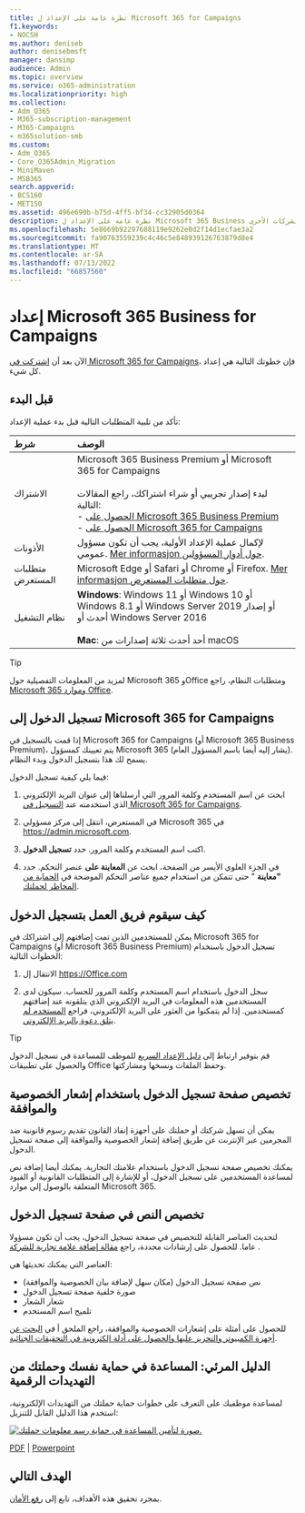 ```yaml
---
title: نظرة عامة على الإعداد ل Microsoft 365 for Campaigns
f1.keywords:
- NOCSH
ms.author: deniseb
author: denisebmsft
manager: dansimp
audience: Admin
ms.topic: overview
ms.service: o365-administration
ms.localizationpriority: high
ms.collection:
- Adm_O365
- M365-subscription-management
- M365-Campaigns
- m365solution-smb
ms.custom:
- Adm_O365
- Core_O365Admin_Migration
- MiniMaven
- MSB365
search.appverid:
- BCS160
- MET150
ms.assetid: 496e690b-b75d-4ff5-bf34-cc32905d0364
description: نظرة عامة على الإعداد ل Microsoft 365 Business للحملات أو الشركات الأخرى
ms.openlocfilehash: 5e8669b92297688119e9262e0d2f14d1ecfae3a2
ms.sourcegitcommit: fa90763559239c4c46c5e848939126763879d8e4
ms.translationtype: MT
ms.contentlocale: ar-SA
ms.lasthandoff: 07/13/2022
ms.locfileid: "66857560"
---
```

# <a name="setup-for-microsoft-365-business-for-campaigns"></a>إعداد Microsoft 365 Business for Campaigns

الآن بعد أن [اشتركت في Microsoft 365 for Campaigns](get-microsoft-365-campaigns.md)، فإن خطوتك التالية هي إعداد كل شيء.

## <a name="before-you-begin"></a>قبل البدء

تأكد من تلبية المتطلبات التالية قبل بدء عملية الإعداد:

| شرط | الوصف |
|:---|:---|
| الاشتراك | Microsoft 365 Business Premium أو Microsoft 365 for Campaigns <br/><br/> لبدء إصدار تجريبي أو شراء اشتراكك، راجع المقالات التالية: <br/>- [الحصول على Microsoft 365 Business Premium](get-microsoft-365-business-premium.md)<br/>- [الحصول على Microsoft 365 for Campaigns](get-microsoft-365-campaigns.md) |
| الأذونات  | لإكمال عملية الإعداد الأولية، يجب أن تكون مسؤول عمومي. [Mer informasjon حول أدوار المسؤولين](../admin/add-users/about-admin-roles.md). |
| متطلبات المستعرض | Microsoft Edge أو Safari أو Chrome أو Firefox. [Mer informasjon حول متطلبات المستعرض](https://www.microsoft.com/microsoft-365/microsoft-365-and-office-resources#coreui-heading-uyetipy).  |
| نظام التشغيل | **Windows**: Windows 11 أو Windows 10 أو Windows 8.1 أو Windows Server 2019 أو إصدار أحدث أو Windows Server 2016<br/><br/>**Mac**: أحد أحدث ثلاثة إصدارات من macOS |

> [!TIP]
> لمزيد من المعلومات التفصيلية حول Microsoft 365 وOffice ومتطلبات النظام، راجع [Microsoft 365 وموارد Office](https://www.microsoft.com/microsoft-365/microsoft-365-and-office-resources).

## <a name="sign-in-to-microsoft-365-for-campaigns"></a>تسجيل الدخول إلى Microsoft 365 for Campaigns

إذا قمت بالتسجيل في Microsoft 365 for Campaigns (أو Microsoft 365 Business Premium)، يتم تعيينك كمسؤول Microsoft 365 (يشار إليه أيضا باسم المسؤول العام). يسمح لك هذا بتسجيل الدخول وبدء النظام.

فيما يلي كيفية تسجيل الدخول:

1. ابحث عن اسم المستخدم وكلمة المرور التي أرسلناها إلى عنوان البريد الإلكتروني الذي استخدمته عند [التسجيل في Microsoft 365 for Campaigns](m365-campaigns-sign-up.md).

2. في المستعرض، انتقل إلى مركز مسؤولي Microsoft 365 في <a href="https://go.microsoft.com/fwlink/p/?linkid=837890" target="_blank"><https://admin.microsoft.com></a>.

3. اكتب اسم المستخدم وكلمة المرور. حدد **تسجيل الدخول**.

4. في الجزء العلوي الأيسر من الصفحة، ابحث عن **المعاينة على** عنصر التحكم. حدد **"معاينة** " حتى تتمكن من استخدام جميع عناصر التحكم الموضحة في [الحماية من المخاطر لحملتك](m365bp-security-overview.md).

## <a name="how-your-staff-will-sign-in"></a>كيف سيقوم فريق العمل بتسجيل الدخول

يمكن للمستخدمين الذين تمت إضافتهم إلى اشتراكك في Microsoft 365 for Campaigns (أو Microsoft 365 Business Premium) تسجيل الدخول باستخدام الخطوات التالية:

1. الانتقال إل <a href="https://office.com" target="_blank"><https://Office.com></a>

2. سجل الدخول باستخدام اسم المستخدم وكلمة المرور للحساب. سيكون لدى المستخدمين هذه المعلومات في البريد الإلكتروني الذي يتلقونه عند إضافتهم كمستخدمين. إذا لم يتمكنوا من العثور على البريد الإلكتروني، فراجع [المستخدم لم يتلق دعوة بالبريد الإلكتروني](../admin/simplified-signup/admin-invite-business-standard.md#i-shared-an-email-invite-but-the-user-didnt-receive-the-email).

> [!TIP]
> قم بتوفير ارتباط إلى [دليل الإعداد السريع](../admin/setup/employee-quick-setup.md) للموظف للمساعدة في تسجيل الدخول والحصول على تطبيقات Office وحفظ الملفات ونسخها ومشاركتها.

## <a name="customize-your-sign-in-page-with-a-privacy-and-consent-notice"></a>تخصيص صفحة تسجيل الدخول باستخدام إشعار الخصوصية والموافقة

يمكن أن تسهل شركتك أو حملتك على أجهزة إنفاذ القانون تقديم رسوم قانونية ضد المجرمين عبر الإنترنت عن طريق إضافة إشعار الخصوصية والموافقة إلى صفحة تسجيل الدخول.

يمكنك تخصيص صفحة تسجيل الدخول باستخدام علامتك التجارية. يمكنك أيضا إضافة نص لمساعدة المستخدمين على تسجيل الدخول، أو للإشارة إلى المتطلبات القانونية أو القيود المتعلقة بالوصول إلى موارد Microsoft 365.

## <a name="customize-the-text-on-your-sign-in-page"></a>تخصيص النص في صفحة تسجيل الدخول

لتحديث العناصر القابلة للتخصيص في صفحة تسجيل الدخول، يجب أن تكون مسؤولا عاما. للحصول على إرشادات محددة، راجع [مقالة إضافة علامة تجارية للشركة](/azure/active-directory/fundamentals/customize-branding) .

العناصر التي يمكنك تحديثها هي:

- نص صفحة تسجيل الدخول (مكان سهل لإضافة بيان الخصوصية والموافقة)
- صورة خلفية صفحة تسجيل الدخول
- شعار الشعار
- تلميح اسم المستخدم

للحصول على أمثلة على إشعارات الخصوصية والموافقة، راجع الملحق أ في [البحث عن أجهزة الكمبيوتر والتحرير عليها والحصول على أدلة إلكترونية في التحقيقات الجنائية](https://www.justice.gov/sites/default/files/criminal-ccips/legacy/2015/01/14/ssmanual2009.pdf).

## <a name="visual-guide-help-protect-yourself-and-your-campaign-from-digital-threats"></a>الدليل المرئي: المساعدة في حماية نفسك وحملتك من التهديدات الرقمية

لمساعدة موظفيك على التعرف على خطوات حماية حملتك من التهديدات الإلكترونية، استخدم هذا الدليل القابل للتنزيل:

[![صورة لتأمين المساعدة في حماية رسم معلومات حملتك.](../media/M365-Campaigns-WhatCanUsersDoToSecure-358x201.png)](https://download.microsoft.com/download/f/c/5/fc58bc0c-773a-4ac8-a232-6f986f61ef58/M365CampaignsWhatCanUsersDoToSecure.pdf)

[PDF](https://download.microsoft.com/download/f/c/5/fc58bc0c-773a-4ac8-a232-6f986f61ef58/M365CampaignsWhatCanUsersDoToSecure.pdf) |  [Powerpoint](https://download.microsoft.com/download/f/c/5/fc58bc0c-773a-4ac8-a232-6f986f61ef58/M365CampaignsWhatCanUsersDoToSecure.pptx)

## <a name="next-objective"></a>الهدف التالي

بمجرد تحقيق هذه الأهداف، تابع إلى [رفع الأمان](m365bp-security-overview.md).
